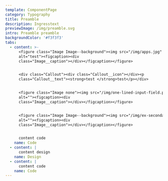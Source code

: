 ```yaml
---
template: ComponentPage
category: Typography
title: Preamble
description: Ingresstext
previewImage: /img/preamble.svg
intro: Preamble preamble
backgroundColor: '#f3f3f3'
tabs:
  - content: >-
      <figure class="Image Image--background"><img src="/img/apps.jpg"
      alt="test"><figcaption><div
      class="Image__caption"></div></figcaption></figure>


      <div class="Callout"><div class="Callout__icon"></div><p
      class="Callout__text"><strong>test </strong>test</p></div>


      <figure class="Image none"><img src="/img/one-lined-input-field.png"
      alt=""><figcaption><div
      class="Image__caption"></div></figcaption></figure>


      <figure class="Image Image--background"><img src="/img/ex-secondary.svg"
      alt=""><figcaption><div
      class="Image__caption"></div></figcaption></figure>


      content code
    name: Code
  - content: |
      content design
    name: Design
  - content: |
      content code
    name: Code
---
```


